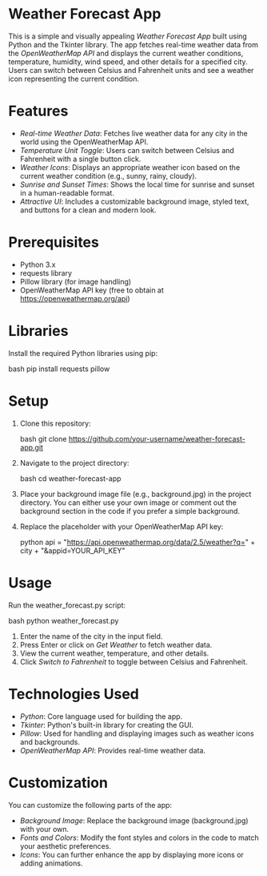 # Weather Forecast App

This is a simple and visually appealing *Weather Forecast App* built using Python and the Tkinter library. The app fetches real-time weather data from the *OpenWeatherMap API* and displays the current weather conditions, temperature, humidity, wind speed, and other details for a specified city. Users can switch between Celsius and Fahrenheit units and see a weather icon representing the current condition.

# Features

- *Real-time Weather Data*: Fetches live weather data for any city in the world using the OpenWeatherMap API.
- *Temperature Unit Toggle*: Users can switch between Celsius and Fahrenheit with a single button click.
- *Weather Icons*: Displays an appropriate weather icon based on the current weather condition (e.g., sunny, rainy, cloudy).
- *Sunrise and Sunset Times*: Shows the local time for sunrise and sunset in a human-readable format.
- *Attractive UI*: Includes a customizable background image, styled text, and buttons for a clean and modern look.

# Prerequisites
- Python 3.x
- requests library
- Pillow library (for image handling)
- OpenWeatherMap API key (free to obtain at https://openweathermap.org/api)

# Libraries
Install the required Python libraries using pip:

bash
pip install requests pillow


# Setup

1. Clone this repository:

   bash
   git clone https://github.com/your-username/weather-forecast-app.git
   

2. Navigate to the project directory:

   bash
   cd weather-forecast-app
   

3. Place your background image file (e.g., background.jpg) in the project directory. You can either use your own image or comment out the background section in the code if you prefer a simple background.

4. Replace the placeholder with your OpenWeatherMap API key:

   python
   api = "https://api.openweathermap.org/data/2.5/weather?q=" + city + "&appid=YOUR_API_KEY"
   

# Usage

Run the weather_forecast.py script:

bash
python weather_forecast.py


1. Enter the name of the city in the input field.
2. Press Enter or click on *Get Weather* to fetch weather data.
3. View the current weather, temperature, and other details.
4. Click *Switch to Fahrenheit* to toggle between Celsius and Fahrenheit.

# Technologies Used

- *Python*: Core language used for building the app.
- *Tkinter*: Python's built-in library for creating the GUI.
- *Pillow*: Used for handling and displaying images such as weather icons and backgrounds.
- *OpenWeatherMap API*: Provides real-time weather data.

# Customization

You can customize the following parts of the app:
- *Background Image*: Replace the background image (background.jpg) with your own.
- *Fonts and Colors*: Modify the font styles and colors in the code to match your aesthetic preferences.
- *Icons*: You can further enhance the app by displaying more icons or adding animations.

